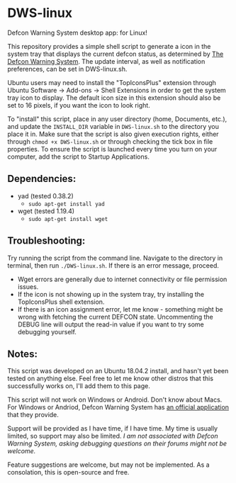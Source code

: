# DWS-linux
Defcon Warning System desktop app: for Linux!

This repository provides a simple shell script to generate a icon in the system tray that displays the current defcon status, as determined by [The Defcon Warning System](https://defconwarningsystem.com/). The update interval, as well as notification preferences, can be set in DWS-linux.sh.

Ubuntu users may need to install the "TopIconsPlus" extension through Ubuntu Software -> Add-ons -> Shell Extensions in order to get the system tray icon to display.  The default icon size in this extension should also be set to 16 pixels, if you want the icon to look right.

To "install" this script, place in any user directory (home, Documents, etc.), and update the `INSTALL_DIR` variable in `DWS-linux.sh` to the directory you place it in.  Make sure that the script is also given execution rights, either through `chmod +x DWS-linux.sh` or through checking the tick box in file properties.  To ensure the script is launched every time you turn on your computer, add the script to Startup Applications.

## Dependencies:
- yad (tested 0.38.2)
  - `sudo apt-get install yad`
- wget (tested 1.19.4)
  - `sudo apt-get install wget`

## Troubleshooting:
Try running the script from the command line.  Navigate to the directory in terminal, then run `./DWS-linux.sh`.  If there is an error message, proceed.
- Wget errors are generally due to internet connectivity or file permission issues.
- If the icon is not showing up in the system tray, try installing the TopIconsPlus shell extension.
- If there is an icon assignment error, let me know - something might be wrong with fetching the current DEFCON state.  Uncommenting the DEBUG line will output the read-in value if you want to try some debugging yourself.

## Notes:
This script was developed on an Ubuntu 18.04.2 install, and hasn't yet been tested on anything else.  Feel free to let me know other distros that this successfully works on, I'll add them to this page.

This script will not work on Windows or Android.  Don't know about Macs.  For Windows or Andriod, Defcon Warning System has [an official application](https://defconwarningsystem.com/links-tools/#Applications) that they provide.

Support will be provided as I have time, if I have time.  My time is usually limited, so support may also be limited.  *I am not associated with Defcon Warning System, asking debugging questions on their forums might not be welcome.*

Feature suggestions are welcome, but may not be implemented.  As a consolation, this is open-source and free.
